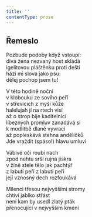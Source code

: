 ```yaml
---
title: ''
contentType: prose
---
```


## Řemeslo

Pozbude podoby když vstoupí:  
divá žena nezvaný host skládá  
igelitovou pláštěnku proti dešti  
hází mi slova jako psu:  
dělej pochop jsem tu!

V této hodině noční  
v klobouku ze sovího peří  
v střevících z myší kůže  
halelujah jí na rtech visí  
až o strop bije kaditelnicí  
líbezných promluv zanadává si  
k modlitbě dlaně vyvrací  
až popleskává stehna andělíčků  
Jde vraždit (spáso!) hlavu umluví

Vábivé oči roubí nach  
zpod nehtu srší rujná jiskra  
v žíně stele tělo jak pachtýř  
z labutí peří z labutí peří  
její vznosný dech rozfoukává

Milenci třesou nejvyššími stromy  
chtiví jablko střást  
není kam by usedl zlatý pták  
přenocující v nejvyšším kmeni
